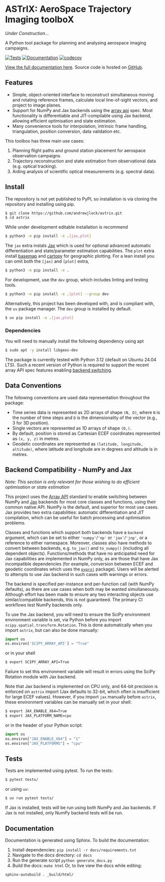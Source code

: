 # ASTrIX: AeroSpace Trajectory Imaging toolboX 

_Under Construction..._

A Python tool package for planning and analysing aerospace imaging campaigns.

[![Tests](https://github.com/andrewjlock/astrix/actions/workflows/tests.yml/badge.svg)](https://github.com/andrewjlock/astrix/actions/workflows/tests.yml) [![Documentation](https://github.com/andrewjlock/astrix/actions/workflows/docs.yml/badge.svg)](https://github.com/andrewjlock/astrix/actions/workflows/docs.yml)
[![codecov](https://codecov.io/github/andrewjlock/astrix/graph/badge.svg?token=N781FLJEI5)](https://codecov.io/github/andrewjlock/astrix)

[View the full documentation here](https://andrewjlock.github.io/astrix/).
Source code is hosted on [GitHub](https://github.com/andrewjlock/astrix).

## Features

- Simple, object-oriented interface to reconstruct simultaneous moving and rotating reference frames, calculate local line-of-sight vectors, and project to image planes.
- Support for NumPy and Jax backends using the [array api](https://data-apis.org/array-api/latest/) spec. Most functionality is differentiable and JIT-compilable using Jax backend, allowing efficient optimisation and state estimation.
- Many convenience tools for interpolation, intrinsic frame handling, triangulation, position conversion, data validation etc.

This toolbox has three main use cases:
1. Planning flight paths and ground station placement for aerospace observation campaigns.
2. Trajectory reconstruction and state estimation from observational data (e.g. optical tracking).
3. Aiding analysis of scientific optical measurements (e.g. spectral data).

## Install

The repository is not yet published to PyPI, so installation is via cloning the repository and installing using pip.

```bash
$ git clone https://github.com/andrewjlock/astrix.git
$ cd astrix
```

While under development editable installation is recommend

```bash
$ python3 -m pip install -e .[jax,plot]
```
The `jax` extra instals [Jax](https://github.com/jax-ml/jax) which is used for optional advanced automatic differentiation and state/parameter estimation capabilities. 
The `plot` extra install [basemap](https://matplotlib.org/basemap/) and [cartopy](https://scitools.org.uk/cartopy/docs/latest/) for geographic plotting.
For a lean install you can omit both the `[jax]` and `[plot]` extra,

```bash
$ python3 -m pip install -e .
```

For development, use the `dev` group, which includes linting and testing tools.

```bash
$ python3 -m pip install -e .[plot] --group dev
```

Alternatively, this project has been developed with, and is compliant with, the `uv` package manager.
The `dev` group is installed by default.

```bash
$ uv pip install -e .[jax,plot]
```


### Dependencies

You will need to manually install the following dependency using apt

```bash
$ sudo apt -y install libgeos-dev
```

The package is currently tested with Python 3.12 (default on Ubuntu 24.04 LTS).
Such a recent version of Python is required to support the recent array API spec features enabling [backend switching](#backend-compatibility---numpy-and-jax).


## Data Conventions

The following conventions are used data representation throughout the package:
- Time series data is represented as 2D arrays of shape `(N, D)`, where `N` is the number of time steps and `D` is the dimensionality of the vector (e.g., 3 for 3D position).
- Single vectors are represented as 1D arrays of shape `(D,)`.
- By default, position is stored as Cartesian ECEF coordinates represented as `(x, y, z)` in metres.
- Geodetic coordinates are represented as `(latitude, longitude, altitude)`, where latitude and longitude are in degrees and altitude is in metres.


## Backend Compatibility - NumPy and Jax

_Note: This section is only relevant for those wishing to do efficient optimisation or state estimation_

This project uses the [Array API](https://data-apis.org/array-api/) standard to enable switching between NumPy and [Jax](https://jax.readthedocs.io/en/latest/) backends for most core classes and functions, using their common native API. 
NumPy is the default, and superior for most use cases. 
Jax provides two extra capabilities: automatic differentiation and JIT compilation, which can be useful for batch processing and optimisation problems.

Classes and functions which support both backends have a `backend` argument, which can be set to either `'numpy'`/`'np'` or `'jax'`/`'jnp'`, or a reference to either namespace.
Moreover, classes also have methods to convert between backends, e.g. `to_jax()` and `to_numpy()` (including all dependent objects).
Functions/methods that have no anticipated need for Jax capabilities are implemented in NumPy only, as are those that have Jax incompatible dependencies (for example, conversion between ECEF and geodetic coordinates which uses the [`pyproj`](https://github.com/pyproj4/pyproj) package).
Users will be alerted to attempts to use Jax backend in such cases with warnings or errors.

The backend is specified per-instance and per-function call (with NumPy defaults), as there are use cases when both may be wanted simultaneously.
Although effort has been made to ensure any two interacting objects use similar/compatible backends, this is not guaranteed. 
The primary CI workflows test NumPy backends only. 

To use the Jax backend, you will need to ensure the SciPy environment environment variable is set, via Python before you import `scipy.spatial.transform.Rotation`. This is done automatically when you import `astrix`, but can also be done manually: 
```python
import os
os.environ['SCIPY_ARRAY_API'] = "True"
```
or in your shell
```bash
$ export SCIPY_ARRAY_API=True
```
Failure to set this environment variable will result in errors using the SciPy Rotation module with Jax backend.

Note that Jax backend is implemented on CPU only, and 64-bit precision is enforced on `astrix` import (Jax defaults to 32-bit, which often is insufficient for large ECEF values).
However, if you import `jax` manually before `astrix`, these environment variables can be manually set in your shell:
```bash
$ export JAX_ENABLE_X64=True
$ export JAX_PLATFORM_NAME=cpu
```
or in the header of your Python script:
```python
import os
os.environ["JAX_ENABLE_X64"] = "1"
os.environ["JAX_PLATFORMS"] = "cpu"
```

## Tests

Tests are implemented using pytest. To run the tests:
```bash
$ pytest tests/
```
or using `uv`:
```bash
$ uv run pytest tests/
```

If Jax is installed, tests will be run using both NumPy and Jax backends. 
If Jax is not installed, only NumPy backend tests will be run.

## Documentation

Documentation is generated using Sphinx. To build the documentation:

1. Install dependencies: `pip install -r docs/requirements.txt`
2. Navigate to the docs directory: `cd docs`
3. Run the generate script `python generate_docs.py`
4. Build the docs: `make html`
Or, to live view the docs while editing:
```bash
sphinx-autobuild . _build/html/
```

